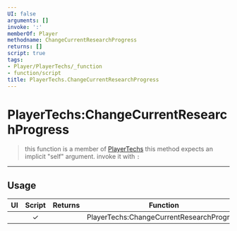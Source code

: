 ```yaml
---
UI: false
arguments: []
invoke: ':'
memberOf: Player
methodname: ChangeCurrentResearchProgress
returns: []
script: true
tags:
- Player/PlayerTechs/_function
- function/script
title: PlayerTechs.ChangeCurrentResearchProgress
---
```

# PlayerTechs:ChangeCurrentResearchProgress
> this function is a member of [PlayerTechs](civ-6/lua/PlayerTechs.md)
> this method expects an implicit "self" argument. invoke it with `:`
-----
## Usage
|  UI | Script | Returns | Function | Arguments |
|:---:|:------:|-------:|:--------:|:---------|
| |✓||PlayerTechs:ChangeCurrentResearchProgress||

